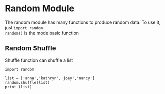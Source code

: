 # Random Module
The random module has many functions to produce random data. To use it, just `import random` </br>
`random()` is the mode basic function

## Random Shuffle
Shuffle function can shuffle a list
```
import random

list = ['anna','kathryn','joey','nancy']
random.shuffle(list)
print (list)
```
